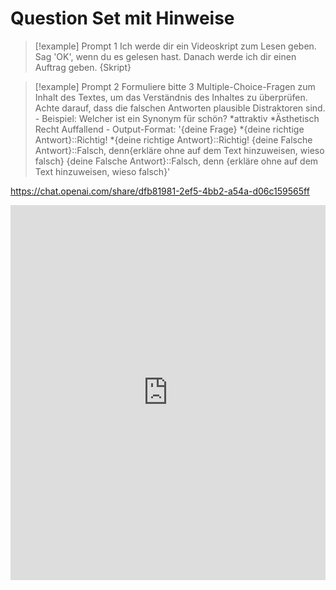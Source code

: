 # Question Set mit Hinweise
> [!example] Prompt 1
	Ich werde dir ein Videoskript zum Lesen geben. Sag 'OK', wenn du es gelesen hast. Danach werde ich dir einen Auftrag geben.
	{Skript}


> [!example] Prompt 2
	Formuliere bitte 3 Multiple-Choice-Fragen zum Inhalt des Textes, um das Verständnis des Inhaltes zu überprüfen.
	Achte darauf, dass die falschen Antworten plausible Distraktoren sind.
	- Beispiel:
	Welcher ist ein Synonym für schön?
	*attraktiv
	*Ästhetisch
	Recht
	Auffallend
	- Output-Format: 
	'{deine Frage}
	*{deine richtige Antwort}::Richtig!
	*{deine richtige Antwort}::Richtig!
	{deine Falsche Antwort}::Falsch, denn{erkläre ohne auf dem Text hinzuweisen, wieso falsch}
	{deine Falsche Antwort}::Falsch, denn {erkläre ohne auf dem Text hinzuweisen, wieso falsch}'

https://chat.openai.com/share/dfb81981-2ef5-4bb2-a54a-d06c159565ff
<iframe src="https://chat.openai.com/share/dfb81981-2ef5-4bb2-a54a-d06c159565ff" style="border:0px #ffffff none;" name="myiFrame" scrolling="no" frameborder="1" marginheight="0px" marginwidth="0px" height="600px" width="100%" allowfullscreen></iframe>

